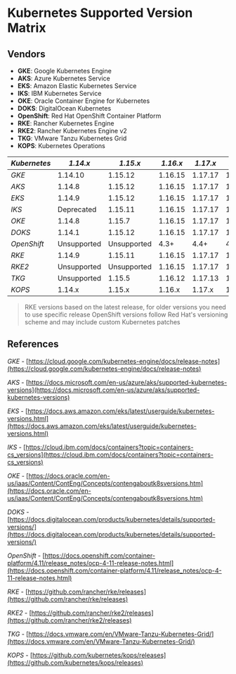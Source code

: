 # Kubernetes Supported Version Matrix

## Vendors
- **GKE**: Google Kubernetes Engine
- **AKS**: Azure Kubernetes Service
- **EKS**: Amazon Elastic Kubernetes Service
- **IKS**: IBM Kubernetes Service
- **OKE**: Oracle Container Engine for Kubernetes
- **DOKS**: DigitalOcean Kubernetes
- **OpenShift**: Red Hat OpenShift Container Platform
- **RKE**: Rancher Kubernetes Engine
- **RKE2**: Rancher Kubernetes Engine v2
- **TKG**: VMware Tanzu Kubernetes Grid
- **KOPS**: Kubernetes Operations

| *Kubernetes* | *1.14.x*   | *1.15.x* | *1.16.x* | *1.17.x* | *1.18.x* | *1.19.x* | *1.20.x* | *1.21.x* | *1.22.x* | *1.23.x* | *1.24.x+ |
|--------------|------------|----------|----------|----------|----------|----------|----------|----------|----------|----------|-----------|
| *GKE*        | 1.14.10    | 1.15.12  | 1.16.15  | 1.17.17  | 1.18.20  | 1.19.16  | 1.20.15  | 1.21.14  | 1.22.17  | 1.23.17  | 1.24+     |
| *AKS*        | 1.14.8     | 1.15.12  | 1.16.15  | 1.17.17  | 1.18.20  | 1.19.16  | 1.20.15  | 1.21.14  | 1.22.17  | 1.23.17  | 1.24+     |
| *EKS*        | 1.14.9     | 1.15.12  | 1.16.15  | 1.17.17  | 1.18.20  | 1.19.16  | 1.20.15  | 1.21.14  | 1.22.17  | 1.23.17  | 1.24+     |
| *IKS*        | Deprecated | 1.15.11  | 1.16.15  | 1.17.17  | 1.18.20  | 1.19.16  | 1.20.15  | 1.21.14  | 1.22.17  | 1.23.17  | 1.24+     |
| *OKE*        | 1.14.8     | 1.15.7   | 1.16.15  | 1.17.17  | 1.18.20  | 1.19.16  | 1.20.15  | 1.21.14  | 1.22.17  | 1.23.17  | 1.24+     |
| *DOKS*       | 1.14.1     | 1.15.12  | 1.16.15  | 1.17.17  | 1.18.20  | 1.19.16  | 1.20.15  | 1.21.14  | 1.22.17  | 1.23.17  | 1.24+     |
| *OpenShift*  | Unsupported| Unsupported| 4.3+     | 4.4+     | 4.5+     | 4.6+     | 4.7+     | 4.8+     | 4.9+     | 4.10+    | 4.11+     |
| *RKE*        | 1.14.9     | 1.15.11  | 1.16.15  | 1.17.17  | 1.18.20  | 1.19.16  | 1.20.15  | 1.21.14  | 1.22.17  | 1.23.17  | 1.24+     |
| *RKE2*       | Unsupported| Unsupported| 1.16.15  | 1.17.17  | 1.18.20  | 1.19.16  | 1.20.15  | 1.21.14  | 1.22.17  | 1.23.17  | 1.24+     |
| *TKG*        | Unsupported| 1.15.5   | 1.16.12  | 1.17.13  | 1.18.15  | 1.19.16  | 1.20.15  | 1.21.14  | 1.22.17  | 1.23.17  | 1.24+     |
| *KOPS*       | 1.14.x     | 1.15.x   | 1.16.x   | 1.17.x   | 1.18.x   | 1.19.x   | 1.20.x   | 1.21.x   | 1.22.x   | 1.23.x   | 1.24+     |

> RKE versions based on the latest release, for older versions you need to use specific release
> OpenShift versions follow Red Hat's versioning scheme and may include custom Kubernetes patches

## References
*GKE* - [https://cloud.google.com/kubernetes-engine/docs/release-notes](https://cloud.google.com/kubernetes-engine/docs/release-notes)

*AKS* - [https://docs.microsoft.com/en-us/azure/aks/supported-kubernetes-versions](https://docs.microsoft.com/en-us/azure/aks/supported-kubernetes-versions)

*EKS* - [https://docs.aws.amazon.com/eks/latest/userguide/kubernetes-versions.html](https://docs.aws.amazon.com/eks/latest/userguide/kubernetes-versions.html)

*IKS* - [https://cloud.ibm.com/docs/containers?topic=containers-cs_versions](https://cloud.ibm.com/docs/containers?topic=containers-cs_versions)

*OKE* - [https://docs.oracle.com/en-us/iaas/Content/ContEng/Concepts/contengaboutk8sversions.htm](https://docs.oracle.com/en-us/iaas/Content/ContEng/Concepts/contengaboutk8sversions.htm)

*DOKS* - [https://docs.digitalocean.com/products/kubernetes/details/supported-versions/](https://docs.digitalocean.com/products/kubernetes/details/supported-versions/)

*OpenShift* - [https://docs.openshift.com/container-platform/4.11/release_notes/ocp-4-11-release-notes.html](https://docs.openshift.com/container-platform/4.11/release_notes/ocp-4-11-release-notes.html)

*RKE* - [https://github.com/rancher/rke/releases](https://github.com/rancher/rke/releases)

*RKE2* - [https://github.com/rancher/rke2/releases](https://github.com/rancher/rke2/releases)

*TKG* - [https://docs.vmware.com/en/VMware-Tanzu-Kubernetes-Grid/](https://docs.vmware.com/en/VMware-Tanzu-Kubernetes-Grid/)

*KOPS* - [https://github.com/kubernetes/kops/releases](https://github.com/kubernetes/kops/releases)
